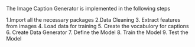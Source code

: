 
The Image Caption Generator is implemented in the following steps

1.Import all the necessary packages
2.Data Cleaning
3. Extract features from images
4. Load data for training
5. Create the vocabulory for captions
6. Create Data Generator
7. Define the Model
8. Train the Model
9. Test the Model
